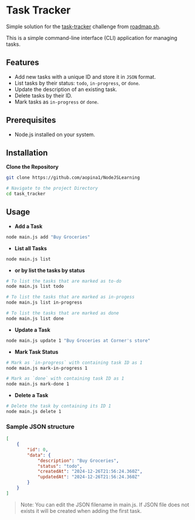 # Task Tracker

Simple solution for the [task-tracker](https://roadmap.sh/projects/task-tracker) challenge from [roadmap.sh](https://roadmap.sh/).

This is a simple command-line interface (CLI) application for managing tasks.

## Features

- Add new tasks with a unique ID and store it in `JSON` format.
- List tasks by their status: `todo`, `in-progress`, or `done`.
- Update the description of an existing task.
- Delete tasks by their ID.
- Mark tasks as `in-progress` or `done`.

## Prerequisites

- Node.js installed on your system.

## Installation

**Clone the Repository**

   ```bash
   git clone https://github.com/aopina1/NodeJSLearning

   # Navigate to the project Directory
   cd task_tracker
   ```
## Usage

- **Add a Task**
```bash
node main.js add "Buy Groceries"
```

- **List all Tasks**
```bash
node main.js list
```
- **or by list the tasks by status**
```bash
# To list the tasks that are marked as to-do
node main.js list todo

# To list the tasks that are marked as in-progess
node main.js list in-progress

# To list the tasks that are marked as done
node main.js list done
```

- **Update a Task**
```bash
node main.js update 1 "Buy Groceries at Corner's store"
```

- **Mark Task Status**
```bash
# Mark as `in-progress` with containing task ID as 1
node main.js mark-in-progress 1

# Mark as `done` with containing task ID as 1
node main.js mark-done 1
```

- **Delete a Task**
```bash
# Delete the task by containing its ID 1
node main.js delete 1
```

### Sample JSON structure
```JSON
[
    {
        "id": 0,
        "data": {
            "description": "Buy Groceries",
            "status": "todo",
            "createdAt": "2024-12-26T21:56:24.360Z",
            "updatedAt": "2024-12-26T21:56:24.360Z"
        }
    }
]
```
> Note: You can edit the JSON filename in main.js. If JSON file does not exists it will be created when adding the first task.
